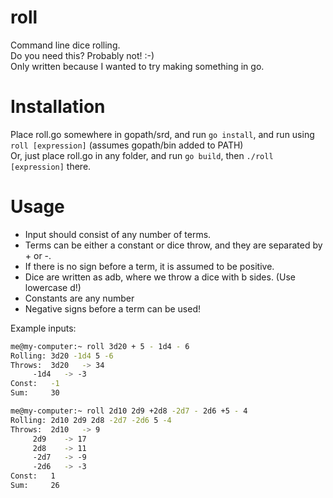 # roll
Command line dice rolling.  
Do you need this? Probably not! :-)  
Only written because I wanted to try making something in go.

# Installation
Place roll.go somewhere in gopath/srd, and run `go install`, and run using `roll [expression]` (assumes gopath/bin added to PATH)  
Or, just place roll.go in any folder, and run `go build`, then `./roll [expression]` there.

# Usage
* Input should consist of any number of terms.  
* Terms can be either a constant or dice throw, and they are separated by + or -.  
* If there is no sign before a term, it is assumed to be positive.  
* Dice are written as adb, where we throw a dice with b sides. (Use lowercase d!)  
* Constants are any number  
* Negative signs before a term can be used!  

Example inputs:
```bash
me@my-computer:~ roll 3d20 + 5 - 1d4 - 6
Rolling: 3d20 -1d4 5 -6
Throws:	 3d20 	-> 34
	 -1d4 	-> -3
Const:	 -1
Sum: 	 30
```

```bash
me@my-computer:~ roll 2d10 2d9 +2d8 -2d7 - 2d6 +5 - 4
Rolling: 2d10 2d9 2d8 -2d7 -2d6 5 -4
Throws:	 2d10 	-> 9
	 2d9 	-> 17
	 2d8 	-> 11
	 -2d7 	-> -9
	 -2d6 	-> -3
Const:	 1
Sum: 	 26
```





